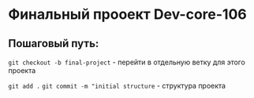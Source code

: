 # Финальный прооект Dev-core-106

## Пошаговый путь:

`git checkout -b final-project` - перейти в отдельную ветку для этого проекта

`git add .`
`git commit -m "initial structure` - структура проекта